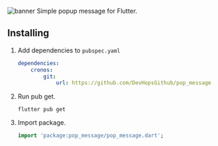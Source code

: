 ![banner](https://raw.githubusercontent.com/teixeirazeus/pop_message/master/readme_assets/banner.png)
Simple popup message for Flutter.

## Installing

1.  Add dependencies to `pubspec.yaml`

    ```yaml
    dependencies:
        cronos:
            git:
                url: https://github.com/DevHopsGithub/pop_message
    ```

2.  Run pub get.

    ```shell
    flutter pub get
    ```

3.  Import package.

    ```dart
    import 'package:pop_message/pop_message.dart';
    ```
